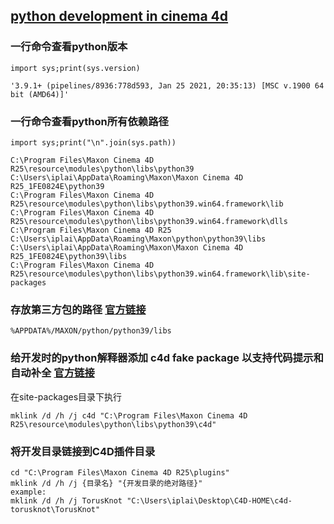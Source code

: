 ## [python development in cinema 4d](https://github.com/iplai/ic4d)

### 一行命令查看**python**版本
`import sys;print(sys.version)`
```
'3.9.1+ (pipelines/8936:778d593, Jan 25 2021, 20:35:13) [MSC v.1900 64 bit (AMD64)]'
```

### 一行命令查看**python**所有依赖路径
`import sys;print("\n".join(sys.path))`
```
C:\Program Files\Maxon Cinema 4D R25\resource\modules\python\libs\python39
C:\Users\iplai\AppData\Roaming\Maxon\Maxon Cinema 4D R25_1FE0824E\python39
C:\Program Files\Maxon Cinema 4D R25\resource\modules\python\libs\python39.win64.framework\lib
C:\Program Files\Maxon Cinema 4D R25\resource\modules\python\libs\python39.win64.framework\dlls
C:\Program Files\Maxon Cinema 4D R25
C:\Users\iplai\AppData\Roaming\Maxon\python\python39\libs
C:\Users\iplai\AppData\Roaming\Maxon\Maxon Cinema 4D R25_1FE0824E\python39\libs
C:\Program Files\Maxon Cinema 4D R25\resource\modules\python\libs\python39.win64.framework\lib\site-packages
```

### 存放第三方包的路径 [官方链接](https://developers.maxon.net/docs/Cinema4DPythonSDK/html/manuals/introduction/python_libraries.html)
`%APPDATA%/MAXON/python/python39/libs`

### 给开发时的python解释器添加 c4d fake package 以支持代码提示和自动补全 [官方链接](https://developers.maxon.net/docs/Cinema4DPythonSDK/html/manuals/introduction/autocompletion_dummy_package.html)
在site-packages目录下执行
```
mklink /d /h /j c4d "C:\Program Files\Maxon Cinema 4D R25\resource\modules\python\libs\python39\c4d"
```

### 将开发目录链接到C4D插件目录
```
cd "C:\Program Files\Maxon Cinema 4D R25\plugins"
mklink /d /h /j {目录名} "{开发目录的绝对路径}"
example:
mklink /d /h /j TorusKnot "C:\Users\iplai\Desktop\C4D-HOME\c4d-torusknot\TorusKnot"
```
